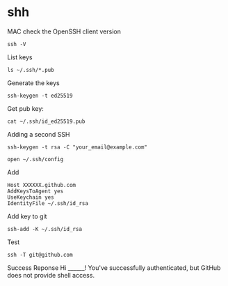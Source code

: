 # shh
MAC
  check the OpenSSH client version
  ```
  ssh -V 
  ```  
  List keys
  ```
  ls ~/.ssh/*.pub
  ```
  Generate the keys
  ```
  ssh-keygen -t ed25519
  ```
  
  Get pub key:
  ```
  cat ~/.ssh/id_ed25519.pub 
  ```
Adding a second SSH

  ```
  ssh-keygen -t rsa -C "your_email@example.com"
  ```
  ```
  open ~/.ssh/config   
  ```
  Add
  ```
  Host XXXXXX.github.com
  AddKeysToAgent yes
  UseKeychain yes
  IdentityFile ~/.ssh/id_rsa
  ```


  Add key to git
  ```
  ssh-add -K ~/.ssh/id_rsa
  ```

  Test 
  ```
  ssh -T git@github.com
  ```

  Success Reponse
  Hi ______! You've successfully authenticated, but GitHub does not provide shell access.

